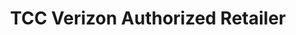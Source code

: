 ---
title: "TCC Verizon Authorized Retailer"
url: /waldwick/tcc-verizon-authorized-retailer/
shop: Handy
---